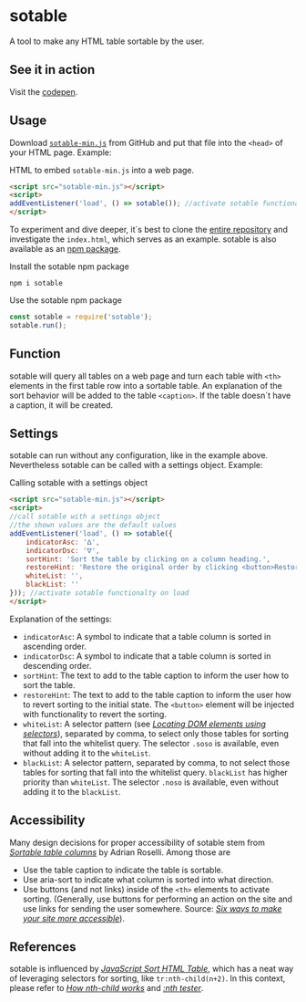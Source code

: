 # sotable

A tool to make any HTML table sortable by the user.

## See it in action

Visit the [codepen](https://codepen.io/ulfschneider/pen/MWJdEPZ).

## Usage

Download [`sotable-min.js`](https://raw.githubusercontent.com/ulfschneider/sotable/master/sotable-min.js) from GitHub and put that file into the `<head>` of your HTML page. Example: 


HTML to embed `sotable-min.js` into a web page.
~~~html
<script src="sotable-min.js"></script>
<script>
addEventListener('load', () => sotable()); //activate sotable functionalty on load
</script>
~~~~

To experiment and dive deeper, it´s best to clone the [entire repository](https://github.com/ulfschneider/sotable) and investigate the `index.html`, which serves as an example. sotable is also available as an [npm package](https://www.npmjs.com/package/sotable). 


Install the sotable npm package
~~~shell
npm i sotable
~~~

Use the sotable npm package
~~~javascript
const sotable = require('sotable');
sotable.run();
~~~

## Function

sotable will query all tables on a web page and turn each table with `<th>` elements in the first table row into a sortable table. An explanation of the sort behavior will be added to the table `<caption>`. If the table doesn´t have a caption, it will be created.

## Settings

sotable can run without any configuration, like in the example above. Nevertheless sotable can be called with a settings object. Example:

Calling sotable with a settings object
~~~html
<script src="sotable-min.js"></script>
<script>
//call sotable with a settings object
//the shown values are the default values
addEventListener('load', () => sotable({
    indicatorAsc: 'ᐃ',
    indicatorDsc: 'ᐁ',
    sortHint: 'Sort the table by clicking on a column heading.',
    restoreHint: 'Restore the original order by clicking <button>Restore Order</button>.',
    whiteList: '',
    blackList: ''
})); //activate sotable functionalty on load
</script>
~~~

Explanation of the settings:
- `indicatorAsc`: A symbol to indicate that a table column is sorted in ascending order.
- `indicatorDsc`: A symbol to indicate that a table column is sorted in descending order.
- `sortHint`: The text to add to the table caption to inform the user how to sort the table.
- `restoreHint`: The text to add to the table caption to inform the user how to revert sorting to the initial state. The `<button>` element will be injected with functionality to revert the sorting.
- `whiteList`: A selector pattern (see *[Locating DOM elements using selectors](https://developer.mozilla.org/en-US/docs/Web/API/Document_object_model/Locating_DOM_elements_using_selectors)*), separated by comma, to select only those tables for sorting that fall into the whitelist query. The selector `.soso` is available, even without adding it to the `whiteList`. 
- `blackList`: A selector pattern, separated by comma, to not select those tables for sorting that fall into the whitelist query. `blackList` has higher priority than `whiteList`. The selector `.noso` is available, even without adding it to the `blackList`. 

## Accessibility

Many design decisions for proper accessibility of sotable stem from *[Sortable table columns](https://adrianroselli.com/2021/04/sortable-table-columns.html)* by Adrian Roselli. Among those are

- Use the table caption to indicate the table is sortable.
- Use aria-sort to indicate what column is sorted into what direction.
- Use buttons (and not links) inside of the `<th>` elements to activate sorting. (Generally, use buttons for performing an action on the site and use links for sending the user somewhere. Source: *[Six ways to make your site more accessible](https://ulf.codes/2020-08-31-six-ways-to-make-your-site-more-accessible/#markup)*).

## References 

sotable is influenced by *[JavaScript Sort HTML Table](https://www.delftstack.com/howto/javascript/javascript-sort-html-table/)*, which has a neat way of leveraging selectors for sorting, like `tr:nth-child(n+2)`. In this context, please refer to *[How nth-child works](https://css-tricks.com/how-nth-child-works/)* and *[:nth tester](https://css-tricks.com/examples/nth-child-tester/)*.

